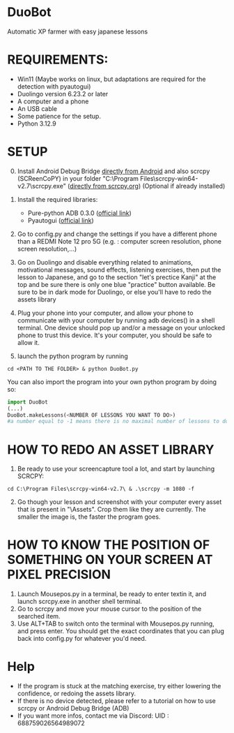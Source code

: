# DuoBot
Automatic XP farmer with easy japanese lessons

# REQUIREMENTS: 
- Win11 (Maybe works on linux, but adaptations are required for the detection with pyautogui)
- Duolingo version 6.23.2 or later
- A computer and a phone
- An USB cable
- Some patience for the setup.
- Python 3.12.9

# SETUP 
0) Install Android Debug Bridge [directly from Android](https://developer.android.com/tools/adb?hl=en)  and also scrcpy (SCReenCoPY) in your folder "C:\Program Files\scrcpy-win64-v2.7\scrcpy.exe" ([directly from scrcpy.org](https://scrcpy.org/)) (Optional if already installed)

1) Install the required libraries:
   - Pure-python ADB 0.3.0 ([official link](https://pypi.org/project/pure-python-adb/))
   - Pyautogui  ([official link](https://pyautogui.readthedocs.io/en/latest/))

3) Go to config.py and change the settings if you have a different phone than a REDMI Note 12 pro 5G
(e.g. : computer screen resolution, phone screen resolution,...)

4) Go on Duolingo and disable everything related to animations, motivational messages, sound effects, listening exercises, then put the lesson to Japanese, and go to the section "let's prectice Kanji" at the top and be sure there is only one blue "practice" button available. Be sure to be in dark mode for Duolingo, or else you'll have to redo the assets library
   
5) Plug your phone into your computer, and allow your phone to communicate with your computer by running adb devices() in a shell terminal. One device should pop up and/or a message on your unlocked phone to trust this device. It's your computer, you should be safe to allow it.

6) launch the python program by running
```shell
cd <PATH TO THE FOLDER> & python DuoBot.py
```
You can also import the program into your own python program by doing so:
```python
import DuoBot
(...)
DuoBot.makeLessons(<NUMBER OF LESSONS YOU WANT TO DO>)
#a number equal to -1 means there is no maximal number of lessons to do
```
# HOW TO REDO AN ASSET LIBRARY
1) Be ready to use your screencapture tool a lot, and start by launching SCRCPY:
```shell
cd C:\Program Files\scrcpy-win64-v2.7\ & .\scrcpy -m 1080 -f
```
2) Go though your lesson and screenshot with your computer every asset that is present in "\Assets". Crop them like they are currently. The smaller the image is, the faster the program goes.

# HOW TO KNOW THE POSITION OF SOMETHING ON YOUR SCREEN AT PIXEL PRECISION
1) Launch Mousepos.py in a terminal, be ready to enter textin it, and launch scrcpy.exe in another shell terminal.
2) Go to scrcpy and move your mouse cursor to the position of the searched item. 
3) Use ALT+TAB to switch onto the terminal with Mousepos.py running, and press enter. You should get the exact coordinates that you can plug back into config.py for whatever you'd need. 

# Help
- If the program is stuck at the matching exercise, try either lowering the confidence, or redoing the assets library.
- If there is no device detected, please refer to a tutorial on how to use scrcpy or Android Debug Bridge (ADB)
- If you want more infos, contact me via Discord: UID : 688759026564989072

